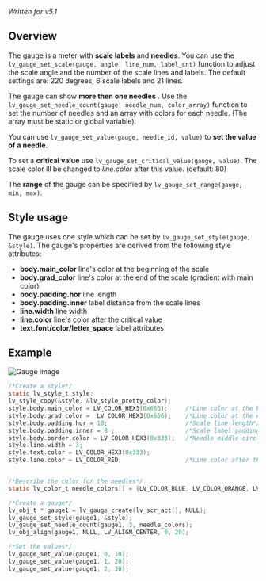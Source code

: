 _Written for v5.1_
## Overview

The gauge is a meter with **scale labels** and **needles**. You can use the `lv_gauge_set_scale(gauge, angle, line_num, label_cnt)` function to adjust the scale angle and the number of the scale lines and labels. The default settings are:  220 degrees, 6 scale labels and 21 lines.

The gauge can show **more then one needles** . Use the `lv_gauge_set_needle_count(gauge, needle_num, color_array)` function to set the number of needles and an array with colors for each needle. (The array must be static or global variable).

You can use `lv_gauge_set_value(gauge, needle_id, value)` to **set the value of a needle**.

To set a **critical value** use `lv_gauge_set_critical_value(gauge, value)`. The scale color ill be changed to _line.color_ after this value. (default: 80)

The **range** of the gauge can be specified by `lv_gauge_set_range(gauge, min, max)`.

## Style usage

The gauge uses one style which can be set by `lv_gauge_set_style(gauge, &style)`. The gauge's properties are derived from the following style attributes:

- **body.main_color** line's color at the beginning of the scale
- **body.grad_color** line's color at the end of the scale (gradient with main color)
- **body.padding.hor** line length
- **body.padding.inner** label distance from the scale lines 
- **line.width** line width
- **line.color** line's color after the critical value
- **text.font/color/letter_space** label attributes

## Example

![Gauge image](https://raw.githubusercontent.com/wiki/littlevgl/lvgl/img/gauge-lv_gauge.png)
```c
/*Create a style*/
static lv_style_t style;
lv_style_copy(&style, &lv_style_pretty_color);
style.body.main_color = LV_COLOR_HEX3(0x666);     /*Line color at the beginning*/
style.body.grad_color =  LV_COLOR_HEX3(0x666);    /*Line color at the end*/
style.body.padding.hor = 10;                      /*Scale line length*/
style.body.padding.inner = 8 ;                    /*Scale label padding*/
style.body.border.color = LV_COLOR_HEX3(0x333);   /*Needle middle circle color*/
style.line.width = 3;
style.text.color = LV_COLOR_HEX3(0x333);
style.line.color = LV_COLOR_RED;                  /*Line color after the critical value*/


/*Describe the color for the needles*/
static lv_color_t needle_colors[] = {LV_COLOR_BLUE, LV_COLOR_ORANGE, LV_COLOR_PURPLE};

/*Create a gauge*/
lv_obj_t * gauge1 = lv_gauge_create(lv_scr_act(), NULL);
lv_gauge_set_style(gauge1, &style);
lv_gauge_set_needle_count(gauge1, 3, needle_colors);
lv_obj_align(gauge1, NULL, LV_ALIGN_CENTER, 0, 20);

/*Set the values*/
lv_gauge_set_value(gauge1, 0, 10);
lv_gauge_set_value(gauge1, 1, 20);
lv_gauge_set_value(gauge1, 2, 30);
```
